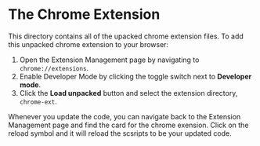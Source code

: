 # The Chrome Extension

This directory contains all of the upacked chrome extension files. To add
this unpacked chrome extension to your browser:

1. Open the Extension Management page by navigating to `chrome://extensions`.
2. Enable Developer Mode by clicking the toggle switch next to **Developer mode**.
3. Click the **Load unpacked** button and select the extension directory, `chrome-ext`.

Whenever you update the code, you can navigate back to the Extension Management page and find the card for the chrome exension. Click on the reload symbol and it will reload the scsripts to be your updated code. 